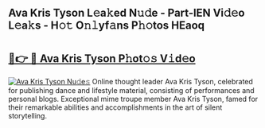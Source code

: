 ## Ava Kris Tyson L𝚎a𝚔ed N𝚞𝚍e - Part-lEN Vi𝚍𝚎o L𝚎a𝚔s - H𝚘𝚝 O𝚗𝚕yf𝚊ns P𝚑𝚘tos HEaoq

# <h2><a href="http://kf27jt7.oniu.top/?m=Ava+Kris+Tyson">🔗👉 🔴 Ava Kris Tyson P𝚑ot𝚘𝚜 V𝚒d𝚎o</a></h2>

[![Ava Kris Tyson Nu𝚍e𝚜](https://i.imgur.com/0qMVB7G.gif)](http://kf27jt7.oniu.top/?m=Ava+Kris+Tyson)
Online thought leader Ava Kris Tyson, celebrated for publishing dance and lifestyle material, consisting of performances and personal blogs. Exceptional mime troupe member Ava Kris Tyson, famed for their remarkable abilities and accomplishments in the art of silent storytelling.  
